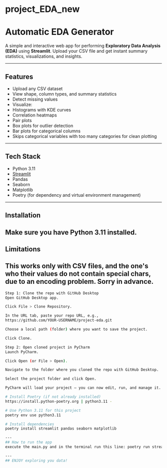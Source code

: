 # project_EDA_new
# Automatic EDA Generator

A simple and interactive web app for performing **Exploratory Data Analysis (EDA)** using **Streamlit**. Upload your CSV file and get instant summary statistics, visualizations, and insights.

---

## Features

-  Upload any CSV dataset
-  View shape, column types, and summary statistics
-  Detect missing values
-  Visualize:
  - Histograms with KDE curves
  - Correlation heatmaps
  - Pair plots
  - Box plots for outlier detection
  - Bar plots for categorical columns
-  Skips categorical variables with too many categories for clean plotting

---

##  Tech Stack

- Python 3.11
- [Streamlit](https://streamlit.io/)
- Pandas
- Seaborn
- Matplotlib
- Poetry (for dependency and virtual environment management)

---

##  Installation

Make sure you have Python 3.11 installed.
---

## Limitations

This works only with CSV files, and the one's who their values do not contain special chars,
due to an encoding problem. Sorry in advance.
---

```bash
Step 1: Clone the repo with GitHub Desktop
Open GitHub Desktop app.

Click File > Clone Repository.

In the URL tab, paste your repo URL, e.g.,
https://github.com/YOUR-USERNAME/project-eda.git

Choose a local path (folder) where you want to save the project.

Click Clone.

Step 2: Open cloned project in PyCharm
Launch PyCharm.

Click Open (or File > Open).

Navigate to the folder where you cloned the repo with GitHub Desktop.

Select the project folder and click Open.

PyCharm will load your project — you can now edit, run, and manage it.

# Install Poetry (if not already installed)
https://install.python-poetry.org | python3.11 -

# Use Python 3.11 for this project
poetry env use python3.11

# Install dependencies
poetry install streamlit pandas seaborn matplotlib

---
## How to run the app
execute the main.py and in the terminal run this line: poetry run streamlit run app.py

---
## ENJOY exploring you data!
